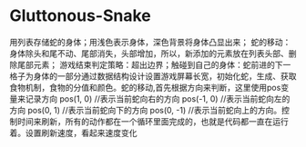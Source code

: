 # Gluttonous-Snake
用列表存储蛇的身体；用浅色表示身体，深色背景将身体凸显出来； 蛇的移动：身体除头和尾不动、尾部消失，头部增加，所以，新添加的元素放在列表头部、删除尾部元素； 游戏结束判定策略：超出边界；触碰到自己的身体：蛇前进的下一格子为身体的一部分通过数据结构设计设置游戏屏幕长宽，初始化蛇，生成、获取食物机制，食物的分值和颜色。蛇的移动,首先根据方向来判断，这里使用pos变量来记录方向  pos(1, 0) //表示当前蛇向右的方向  pos(-1, 0) //表示当前蛇向左的方向  pos(0, 1) //表示当前蛇向下的方向  pos(0, -1) //表示当前蛇向上的方向。控制时间来刷新，所有的动作都在一个循环里面完成的，也就是代码都一直在运行着。设置刷新速度，看起来速度变化
